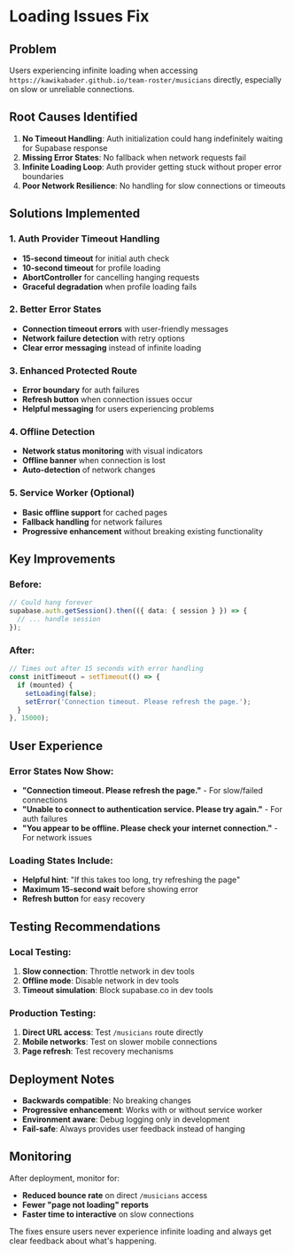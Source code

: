 # Loading Issues Fix

## Problem

Users experiencing infinite loading when accessing `https://kawikabader.github.io/team-roster/musicians` directly, especially on slow or unreliable connections.

## Root Causes Identified

1. **No Timeout Handling**: Auth initialization could hang indefinitely waiting for Supabase response
2. **Missing Error States**: No fallback when network requests fail
3. **Infinite Loading Loop**: Auth provider getting stuck without proper error boundaries
4. **Poor Network Resilience**: No handling for slow connections or timeouts

## Solutions Implemented

### 1. **Auth Provider Timeout Handling**

* **15-second timeout** for initial auth check
* **10-second timeout** for profile loading
* **AbortController** for cancelling hanging requests
* **Graceful degradation** when profile loading fails

### 2. **Better Error States**

* **Connection timeout errors** with user-friendly messages
* **Network failure detection** with retry options
* **Clear error messaging** instead of infinite loading

### 3. **Enhanced Protected Route**

* **Error boundary** for auth failures
* **Refresh button** when connection issues occur
* **Helpful messaging** for users experiencing problems

### 4. **Offline Detection**

* **Network status monitoring** with visual indicators
* **Offline banner** when connection is lost
* **Auto-detection** of network changes

### 5. **Service Worker** (Optional)

* **Basic offline support** for cached pages
* **Fallback handling** for network failures
* **Progressive enhancement** without breaking existing functionality

## Key Improvements

### Before:

```typescript
// Could hang forever
supabase.auth.getSession().then(({ data: { session } }) => {
  // ... handle session
});
```

### After:

```typescript
// Times out after 15 seconds with error handling
const initTimeout = setTimeout(() => {
  if (mounted) {
    setLoading(false);
    setError('Connection timeout. Please refresh the page.');
  }
}, 15000);
```

## User Experience

### Error States Now Show:

* **"Connection timeout. Please refresh the page."** - For slow/failed connections
* **"Unable to connect to authentication service. Please try again."** - For auth failures
* **"You appear to be offline. Please check your internet connection."** - For network issues

### Loading States Include:

* **Helpful hint**: "If this takes too long, try refreshing the page"
* **Maximum 15-second wait** before showing error
* **Refresh button** for easy recovery

## Testing Recommendations

### Local Testing:

1. **Slow connection**: Throttle network in dev tools
2. **Offline mode**: Disable network in dev tools
3. **Timeout simulation**: Block supabase.co in dev tools

### Production Testing:

1. **Direct URL access**: Test `/musicians` route directly
2. **Mobile networks**: Test on slower mobile connections
3. **Page refresh**: Test recovery mechanisms

## Deployment Notes

* **Backwards compatible**: No breaking changes
* **Progressive enhancement**: Works with or without service worker
* **Environment aware**: Debug logging only in development
* **Fail-safe**: Always provides user feedback instead of hanging

## Monitoring

After deployment, monitor for:
* **Reduced bounce rate** on direct `/musicians` access
* **Fewer "page not loading" reports**
* **Faster time to interactive** on slow connections

The fixes ensure users never experience infinite loading and always get clear feedback about what's happening. 
